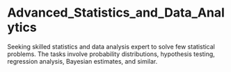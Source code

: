 # Advanced_Statistics_and_Data_Analytics
Seeking skilled statistics and data analysis expert to solve few statistical problems. The tasks involve probability distributions, hypothesis testing, regression analysis, Bayesian estimates, and similar.
